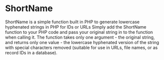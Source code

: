 # ShortName
ShortName is a simple function built in PHP to generate lowercase hyphenated strings in PHP for IDs or URLs
Simply add the ShortName function to your PHP code and pass your original string in to the function when calling it. The function takes only one argument - the original string, and returns only one value - the lowercase hyphenated version of the string with special characters removed (suitable for use in URLs, file names, or as record IDs in a database).
